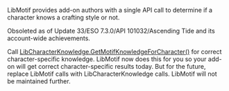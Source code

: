 LibMotif provides add-on authors with a single API call to determine if a character knows a crafting style or not.

Obsoleted as of Update 33/ESO 7.3.0/API 101032/Ascending Tide and its account-wide achievements.

Call [LibCharacterKnowledge.GetMotifKnowledgeForCharacter()](https://www.esoui.com/downloads/info3317-LibCharacterKnowledge.html) for correct character-specific knowledge. LibMotif now does this for you so your add-on will get correct character-specific results today. But for the future, replace LibMotif calls with LibCharacterKnowledge calls. LibMotif will not be maintained further.